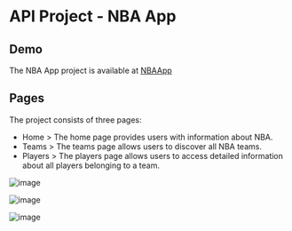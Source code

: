 # API Project - NBA App

## Demo

The NBA App project is available at [NBAApp](https://trebektas.github.io/API-Project/)

## Pages

The project consists of three pages:

- Home > The home page provides users with information about NBA.
- Teams > The teams page allows users to discover all NBA teams.
- Players > The players page allows users to access detailed information about all players belonging to a team.

![image](https://user-images.githubusercontent.com/111200262/232514163-945a1a63-8969-47ac-9430-1598a6bf74ab.png)

![image](https://user-images.githubusercontent.com/111200262/232514470-000c62c5-94be-483f-ba6b-e9246e7989b3.png)

![image](https://user-images.githubusercontent.com/111200262/232514753-c6077521-f5ce-439b-b708-bd3ddeafd58a.png)
